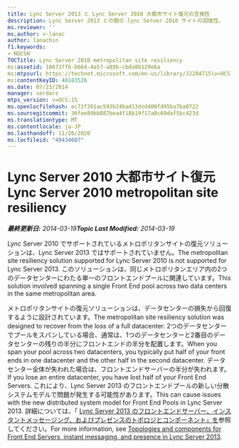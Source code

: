 ```yaml
---
title: Lync Server 2013 と Lync Server 2010 大都市サイト復元の互換性
description: Lync Server 2013 との間の lync Server 2010 サイトの回復性。
ms.reviewer: ''
ms.author: v-lanac
author: lanachin
f1.keywords:
- NOCSH
TOCTitle: Lync Server 2010 metropolitan site resiliency
ms:assetid: 18673ff6-b664-4a57-a89b-cbda8b129e6a
ms:mtpsurl: https://technet.microsoft.com/en-us/library/JJ204715(v=OCS.15)
ms:contentKeyID: 48183526
ms.date: 07/23/2014
manager: serdars
mtps_version: v=OCS.15
ms.openlocfilehash: ec72f261ac593b24bad13dcd400f495ba7ba0722
ms.sourcegitcommit: 36fee89bb887bea4f18b19f17a8c69daf5bc423d
ms.translationtype: MT
ms.contentlocale: ja-JP
ms.lasthandoff: 11/26/2020
ms.locfileid: "49434607"
---
```

# <a name="lync-server-2010-metropolitan-site-resiliency"></a><span data-ttu-id="7a553-103">Lync Server 2010 大都市サイト復元</span><span class="sxs-lookup"><span data-stu-id="7a553-103">Lync Server 2010 metropolitan site resiliency</span></span>

<div data-xmlns="http://www.w3.org/1999/xhtml">

<div class="topic" data-xmlns="http://www.w3.org/1999/xhtml" data-msxsl="urn:schemas-microsoft-com:xslt" data-cs="https://msdn.microsoft.com/">

<div data-asp="https://msdn2.microsoft.com/asp">



</div>

<div id="mainSection">

<div id="mainBody"><span data-ttu-id="7a553-104">

<span> </span></span><span class="sxs-lookup"><span data-stu-id="7a553-104">

<span> </span></span></span>

<span data-ttu-id="7a553-105">_**最終更新日:** 2014-03-19_</span><span class="sxs-lookup"><span data-stu-id="7a553-105">_**Topic Last Modified:** 2014-03-19_</span></span>

<span data-ttu-id="7a553-106">Lync Server 2010 でサポートされているメトロポリタンサイトの復元ソリューションは、Lync Server 2013 ではサポートされていません。</span><span class="sxs-lookup"><span data-stu-id="7a553-106">The metropolitan site resiliency solution supported for Lync Server 2010 is not supported for Lync Server 2013.</span></span> <span data-ttu-id="7a553-107">このソリューションは、同じメトロポリタンエリア内の2つのデータセンターにわたる単一のフロントエンドプールに関連しています。</span><span class="sxs-lookup"><span data-stu-id="7a553-107">This solution involved spanning a single Front End pool across two data centers in the same metropolitan area.</span></span>

<span data-ttu-id="7a553-108">メトロポリタンサイトの復元ソリューションは、データセンターの損失から回復するように設計されています。</span><span class="sxs-lookup"><span data-stu-id="7a553-108">The metropolitan site resiliency solution was designed to recover from the loss of a full datacenter.</span></span> <span data-ttu-id="7a553-109">2つのデータセンターでプールをスパンしている場合、通常は、1つのデータセンターと2番目のデータセンターの残りの半分にフロントエンドの半分を配置します。</span><span class="sxs-lookup"><span data-stu-id="7a553-109">When you span your pool across two datacenters, you typically put half of your front ends in one datacenter and the other half in the second datacenter.</span></span> <span data-ttu-id="7a553-110">データセンター全体が失われた場合は、フロントエンドサーバーの半分が失われます。</span><span class="sxs-lookup"><span data-stu-id="7a553-110">If you lose an entire datacenter, you have lost half of your Front End Servers.</span></span> <span data-ttu-id="7a553-111">これにより、Lync Server 2013 のフロントエンドプールの新しい分散システムモデルで問題が発生する可能性があります。</span><span class="sxs-lookup"><span data-stu-id="7a553-111">This can cause issues with the new distributed system model for Front End Pools in Lync Server 2013.</span></span> <span data-ttu-id="7a553-112">詳細については、「 [Lync Server 2013 のフロントエンドサーバー、インスタントメッセージング、およびプレゼンスのトポロジとコンポーネント」を](lync-server-2013-topologies-and-components-for-front-end-servers-instant-messaging-and-presence.md)参照してください。</span><span class="sxs-lookup"><span data-stu-id="7a553-112">For more information, see [Topologies and components for Front End Servers, instant messaging, and presence in Lync Server 2013](lync-server-2013-topologies-and-components-for-front-end-servers-instant-messaging-and-presence.md).</span></span>

<span data-ttu-id="7a553-113"></div>

<span> </span>

</div>

</div>

</span><span class="sxs-lookup"><span data-stu-id="7a553-113"></div>

<span> </span>

</div>

</div>

</span></span></div>

